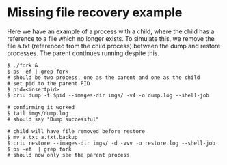 # Missing file recovery example

Here we have an example of a process with a child, where the 
child has a reference to a file which no longer exists. To simulate
this, we remove the file a.txt (referenced from the child process)
between the dump and restore processes.  The parent continues
running despite this.

```
$ ./fork &
$ ps -ef | grep fork
# should be two process, one as the parent and one as the child
# set pid to the parent PID
$ pid=<insertpid>
$ criu dump -t $pid --images-dir imgs/ -v4 -o dump.log --shell-job

# confirming it worked
$ tail imgs/dump.log
# should say "Dump successful"

# child will have file removed before restore
$ mv a.txt a.txt.backup
$ criu restore --images-dir imgs/ -d -vvv -o restore.log --shell-job
$ ps -ef  | grep fork
# should now only see the parent process

```

